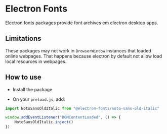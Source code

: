 # Electron Fonts

Electron fonts packages provide font archives em electron desktop apps.

## Limitations

These packages may not work in `BrowserWindow` instances that loaded online webpages. That happens because electron by default not allow load local resources in webpages.

## How to use

* Install the package

* On your `preload.js`, add:

```ts
import NotoSansOldItalic from "@electron-fonts/noto-sans-old-italic"

window.addEventListener("DOMContentLoaded", () => {
    NotoSansOldItalic.inject()
})
```
